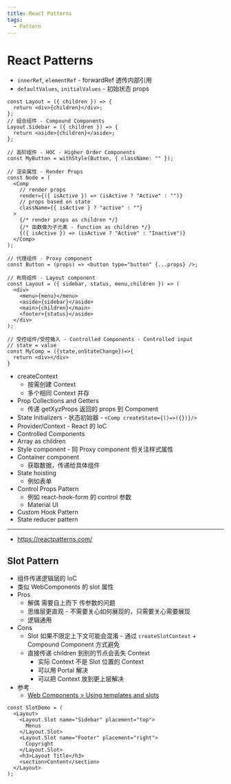 ```yaml
---
title: React Patterns
tags:
  - Pattern
---
```


# React Patterns

- `innerRef`, `elementRef` - forwardRef 透传内部引用
- `defaultValues`, `initialValues` - 初始状态 props

```tsx
const Layout = ({ children }) => {
  return <div>{children}</div>;
};
// 组合组件 - Compound Components
Layout.Sidebar = ({ children }) => {
  return <aside>{children}</aside>;
};

// 高阶组件 - HOC - Higher Order Components
const MyButton = withStyle(Button, { className: "" });

// 渲染属性 - Render Props
const Node = (
  <Comp
    // render props
    render={({ isActive }) => (isActive ? "Active" : "")}
    // props based on state
    className={{ isActive } ? "active" : ""}
  >
    {/* render props as children */}
    {/* 函数做为子元素 - function as children */}
    {({ isActive }) => (isActive ? "Active" : "Inactive")}
  </Comp>
);

// 代理组件 - Proxy component
const Button = (props) => <button type="button" {...props} />;

// 布局组件 - Layout component
const Layout = ({ sidebar, status, menu,children }) => (
  <div>
    <menu>{menu}</menu>
    <aside>{sidebar}</aside>
    <main>{children}</main>
    <footer>{status}</aside>
  </div>
);

// 受控组件/受控输入 - Controlled Components - Controlled input
// state = value
const MyComp = ({state,onStateChange})=>{
  return <div></div>
}
```

- createContext
  - 按需创建 Context
  - 多个相同 Context 并存
- Prop Collections and Getters
  - 传递 getXyzProps 返回的 props 到 Component
- State Initializers - 状态初始器 - `<Comp createState={()=>({})}/>`
- Provider/Context - React 的 IoC
- Controlled Components
- Array as children
- Style component - 同 Proxy component 但关注样式属性
- Container component
  - 获取数据，传递给具体组件
- State hoisting
  - 例如表单
- Control Props Pattern
  - 例如 react-hook-form 的 control 参数
  - Material UI
- Custom Hook Pattern
- State reducer pattern

---

- https://reactpatterns.com/

## Slot Pattern

- 组件传递逻辑层的 IoC
- 类似 WebComponents 的 slot 属性
- Pros
  - 解偶 需要自上而下 传参数的问题
  - 思维层更直观 - 不需要关心如何展现的，只需要关心需要展现
  - 逻辑通用
- Cons
  - Slot 如果不限定上下文可能会混淆 - 通过 `createSlotContext` + Compound Component 方式避免
  - 直接传递 children 到别的节点会丢失 Context
    - 实际 Context 不是 Slot 位置的 Context
    - 可以用 Portal 解决
    - 可以把 Context 放到更上层解决
- 参考
  - [Web Components > Using templates and slots](https://developer.mozilla.org/en-US/docs/Web/Web_Components/Using_templates_and_slots)

```tsx
const SlotDemo = (
  <Layout>
    <Layout.Slot name="Sidebar" placement="top">
      Menus
    </Layout.Slot>
    <Layout.Slot name="Footer" placement="right">
      Copyright
    </Layout.Slot>
    <h3>Layout Title</h3>
    <section>Content</section>
  </Layout>
);
```
